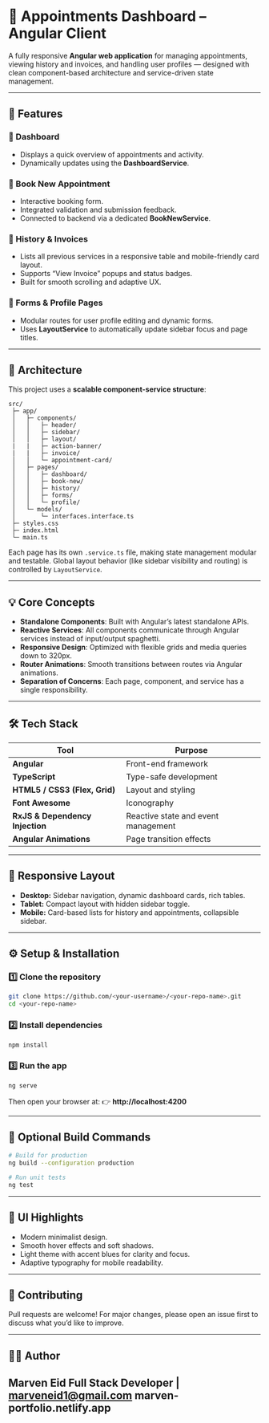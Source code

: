 # 🧭 Appointments Dashboard – Angular Client

A fully responsive **Angular web application** for managing appointments, viewing history and invoices, and handling user profiles — designed with clean component-based architecture and service-driven state management.

---

## 🚀 Features

### 🔹 Dashboard

* Displays a quick overview of appointments and activity.
* Dynamically updates using the **DashboardService**.

### 🔹 Book New Appointment

* Interactive booking form.
* Integrated validation and submission feedback.
* Connected to backend via a dedicated **BookNewService**.

### 🔹 History & Invoices

* Lists all previous services in a responsive table and mobile-friendly card layout.
* Supports “View Invoice” popups and status badges.
* Built for smooth scrolling and adaptive UX.

### 🔹 Forms & Profile Pages

* Modular routes for user profile editing and dynamic forms.
* Uses **LayoutService** to automatically update sidebar focus and page titles.

---

## 🧱 Architecture

This project uses a **scalable component-service structure**:

```
src/
 ├─ app/
 │   ├─ components/
 │   │   ├─ header/
 │   │   ├─ sidebar/
 │   │   ├─ layout/
 |   |   ├─ action-banner/
 |   |   ├─ invoice/
 │   │   └─ appointment-card/
 │   ├─ pages/
 │   │   ├─ dashboard/
 │   │   ├─ book-new/
 │   │   ├─ history/
 │   │   ├─ forms/
 │   │   └─ profile/
 │   └─ models/
 │       └─ interfaces.interface.ts
 ├─ styles.css
 ├─ index.html
 └─ main.ts
```

Each page has its own `.service.ts` file, making state management modular and testable.
Global layout behavior (like sidebar visibility and routing) is controlled by `LayoutService`.

---

## 💡 Core Concepts

* **Standalone Components**: Built with Angular’s latest standalone APIs.
* **Reactive Services**: All components communicate through Angular services instead of input/output spaghetti.
* **Responsive Design**: Optimized with flexible grids and media queries down to 320px.
* **Router Animations**: Smooth transitions between routes via Angular animations.
* **Separation of Concerns**: Each page, component, and service has a single responsibility.

---

## 🛠️ Tech Stack

| Tool                            | Purpose                             |
| ------------------------------- | ----------------------------------- |
| **Angular**                     | Front-end framework                 |
| **TypeScript**                  | Type-safe development               |
| **HTML5 / CSS3 (Flex, Grid)**   | Layout and styling                  |
| **Font Awesome**                | Iconography                         |
| **RxJS & Dependency Injection** | Reactive state and event management |
| **Angular Animations**          | Page transition effects             |

---

## 📱 Responsive Layout

* **Desktop:** Sidebar navigation, dynamic dashboard cards, rich tables.
* **Tablet:** Compact layout with hidden sidebar toggle.
* **Mobile:** Card-based lists for history and appointments, collapsible sidebar.

---

## ⚙️ Setup & Installation

### 1️⃣ Clone the repository

```bash
git clone https://github.com/<your-username>/<your-repo-name>.git
cd <your-repo-name>
```

### 2️⃣ Install dependencies

```bash
npm install
```

### 3️⃣ Run the app

```bash
ng serve
```

Then open your browser at:
👉 **http://localhost:4200**

---

## 🧩 Optional Build Commands

```bash
# Build for production
ng build --configuration production

# Run unit tests
ng test
```

---

## 🎨 UI Highlights

* Modern minimalist design.
* Smooth hover effects and soft shadows.
* Light theme with accent blues for clarity and focus.
* Adaptive typography for mobile readability.

---

## 🤝 Contributing

Pull requests are welcome!
For major changes, please open an issue first to discuss what you’d like to improve.

---

## 🧑‍💻 Author

**Marven Eid**
Full Stack Developer | marveneid1@gmail.com
marven-portfolio.netlify.app
---
